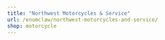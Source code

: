 ```yaml
---
title: "Northwest Motorcycles & Service"
url: /enumclaw/northwest-motorcycles-and-service/
shop: motorcycle
---
```


